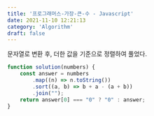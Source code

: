 ```yaml
---
title: '프로그래머스-가장-큰-수 - Javascript'
date: 2021-11-10 12:21:13
category: 'Algorithm'
draft: false
---
```

문자열로 변환 후, 더한 값을 기준으로 정렬하여 풀었다.
```javascript
function solution(numbers) {
    const answer = numbers
        .map((n) => n.toString())
        .sort((a, b) => b + a - (a + b))
        .join("");
    return answer[0] === "0" ? "0" : answer;
}

```